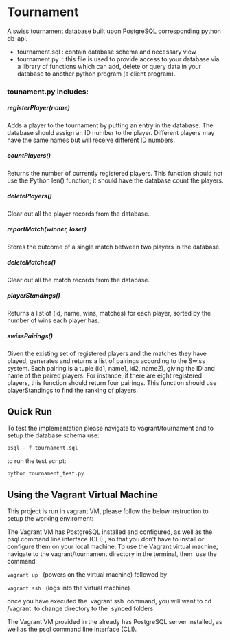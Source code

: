 
# Tournament
A [swiss tournament](https://en.wikipedia.org/wiki/Swiss-system_tournament) database built upon PostgreSQL corresponding python db-api.

* tournament.sql : contain database schema and necessary view
* tournament.py ­ ​:
this file is used to provide access to your database via a library of
functions which can add, delete or query data in your database to another python
program (a client program).

### tounament.py includes:

##### registerPlayer(name)
Adds a player to the tournament by putting an entry in the database. The database should assign an ID number to the player. Different players may have the same names but will receive different ID numbers.

##### countPlayers()
Returns the number of currently registered players. This function should not use the Python len() function; it should have the database count the players.

##### deletePlayers()
Clear out all the player records from the database.

##### reportMatch(winner, loser)
Stores the outcome of a single match between two players in the database.

##### deleteMatches()
Clear out all the match records from the database.

##### playerStandings()
Returns a list of (id, name, wins, matches) for each player, sorted by the number of wins each player has.

##### swissPairings()
Given the existing set of registered players and the matches they have played, generates and returns a list of pairings according to the Swiss system. Each pairing is a tuple (id1, name1, id2, name2), giving the ID and name of the paired players. For instance, if there are eight registered players, this function should return four pairings. This function should use playerStandings to find the ranking of players.

## Quick Run
To test the implementation please navigate to vagrant/tournament
and to setup the database schema use:

```psql - f tournament.sql```

to run the test script:

```python tournament_test.py```


## Using the Vagrant Virtual Machine  
  This project is run in vagrant VM, please follow the below instruction to setup the working enviroment:

 The Vagrant VM has PostgreSQL installed and configured, as well as the psql
command line interface (CLI)​
 , so that you don't have to install or configure them on your
local machine.
To use the Vagrant virtual machine, navigate to the
vagrant/tournament directory in the terminal, then ​
 use the command

```vagrant up ​```
(powers on the virtual machine)
followed by

```vagrant ​ssh ​```
 (logs into the
virtual machine)​  

once you have executed the ​
 vagrant ssh ​
 command, you will want to cd
 ​
/vagrant ​
 to change directory to the ​
 synced folders​

The Vagrant VM provided in the already has PostgreSQL server installed,
as well as the psql command line interface (CLI).
